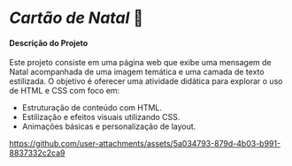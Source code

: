 # *Cartão de Natal* 🎁

#### Descrição do Projeto
Este projeto consiste em uma página web que exibe uma mensagem de Natal acompanhada de uma imagem temática e uma camada de texto estilizada. O objetivo é oferecer uma atividade didática para explorar o uso de HTML e CSS com foco em:
- Estruturação de conteúdo com HTML.
- Estilização e efeitos visuais utilizando CSS.
- Animações básicas e personalização de layout.

https://github.com/user-attachments/assets/5a034793-879d-4b03-b991-8837332c2ca9
